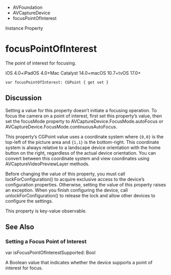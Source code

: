 

- AVFoundation
- AVCaptureDevice
-  focusPointOfInterest 

Instance Property

# focusPointOfInterest

The point of interest for focusing.

iOS 4.0+iPadOS 4.0+Mac Catalyst 14.0+macOS 10.7+tvOS 17.0+

``` source
var focusPointOfInterest: CGPoint { get set }
```

## Discussion

Setting a value for this property doesn’t initiate a focusing operation. To focus the camera on a point of interest, first set this property’s value, then set the focusMode property to AVCaptureDevice.FocusMode.autoFocus or AVCaptureDevice.FocusMode.continuousAutoFocus.

This property’s CGPoint value uses a coordinate system where `{0,0}` is the top-left of the picture area and `{1,1}` is the bottom-right. This coordinate system is always relative to a landscape device orientation with the home button on the right, regardless of the actual device orientation. You can convert between this coordinate system and view coordinates using AVCaptureVideoPreviewLayer methods.

Before changing the value of this property, you must call lockForConfiguration() to acquire exclusive access to the device’s configuration properties. Otherwise, setting the value of this property raises an exception. When you finish configuring the device, call unlockForConfiguration() to release the lock and allow other devices to configure the settings.

This property is key-value observable.

## See Also

### Setting a Focus Point of Interest

var isFocusPointOfInterestSupported: Bool

A Boolean value that indicates whether the device supports a point of interest for focus.

